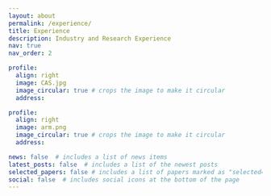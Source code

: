 ```yaml
---
layout: about
permalink: /experience/
title: Experience
description: Industry and Research Experience
nav: true
nav_order: 2

profile:
  align: right
  image: CAS.jpg
  image_circular: true # crops the image to make it circular
  address: 

profile:
  align: right
  image: arm.png
  image_circular: true # crops the image to make it circular
  address: 

news: false  # includes a list of news items
latest_posts: false  # includes a list of the newest posts
selected_papers: false # includes a list of papers marked as "selected={true}"
social: false  # includes social icons at the bottom of the page
---
```



